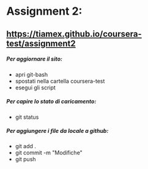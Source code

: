# Assignment 2:
## https://tiamex.github.io/coursera-test/assignment2


##### Per aggiornare il sito:
- apri git-bash
- spostati nella cartella coursera-test
- esegui gli script

##### Per capire lo stato di caricamento:
- git status

##### Per aggiungere i file da locale a github:
- git add .
- git commit -m "Modifiche"
- git push